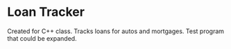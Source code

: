 Loan Tracker
===========
Created for C++ class. Tracks loans for autos and mortgages. Test program that could be expanded.